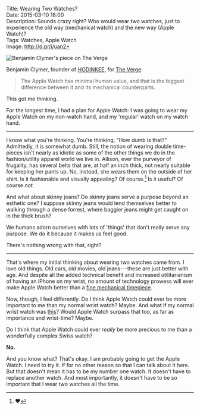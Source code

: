 Title: Wearing Two Watches?  
Date: 2015-03-10 18:00    
Description: Sounds crazy right? Who would wear *two* watches, just to experience the old way (mechanical watch) and the new way (Apple Watch)?  
Tags: Watches, Apple Watch  
Image: http://d.pr/i/uan2+  

<p><img class="screenshot" src="http://d.pr/i/uan2+" alt="Benjamin Clymer's piece on The Verge" title="Benjamin Clymer's piece on The Verge"></p>

Benjamin Clymer, founder of [HODINKEE][1], for [The Verge][2]:

> The Apple Watch has minimal human value, and that is the biggest difference between it and its mechanical counterparts.

This got me thinking.

For the longest time, I had a plan for Apple Watch: I was going to wear my Apple Watch on my non-watch hand, and my 'regular' watch on my watch hand.

***

I know what you're thinking. You're thinking, "How dumb is that?" Admittedly, it is somewhat dumb. Still, the notion of wearing double time-pieces isn't nearly as idiotic as some of the other things we do in the fashion/utility apparel world we live in. Allison, ever the purveyor of frugality, has several belts that are, at half an inch thick, not nearly suitable for keeping her pants up. No, instead, she wears them on the outside of her shirt. Is it fashionable and visually appealing? Of course.[^1] Is it useful? Of course *not.*

And what about skinny jeans? Do skinny jeans serve a purpose beyond an esthetic one? I suppose skinny jeans would lend themselves better to walking through a dense forrest, where baggier jeans might get caught on in the thick brush?

We humans adorn ourselves with lots of 'things' that don't really serve any purpose. We do it because it makes us feel good.

There's nothing wrong with that, right?

***

That's where my initial thinking about wearing two watches came from. I love old things. Old cars, old movies, old jeans---these are just better with age. And despite all the added technical benefit and increased utilitarianism of having an iPhone on my wrist, no amount of technology prowess will ever make Apple Watch better than a [fine mechanical timepiece][3]. 

Now, though, I feel differently. Do I think Apple Watch could ever be more important to me than my normal wrist watch? Maybe. And what if my normal wrist watch was [this][4]? Would Apple Watch surpass that too, as far as importance and wrist-time? Maybe. 

Do I think that Apple Watch could ever *really* be more precious to me than a wonderfully complex Swiss watch? 

**No.**

And you know what? That's okay. I am probably going to get the Apple Watch. I need to try it. If for no other reason so that I can talk about it here. But that doesn't mean it has to be my number one watch. It doesn't have to replace another watch. And most importantly, it doesn't have to be so important that I wear two watches all the time.

[^1]: ❤️

[1]: http://www.hodinkee.com/ "HODINKEE"
[2]: http://www.theverge.com/2015/3/9/8176049/apple-watch-edition-vs-rolex-benjamin-clymer-interview "Benjamin Clymer's post on The Verge"
[3]: http://www.rolex.com/watches/sea-dweller-4000/m116600-0003/magazine.html "Rolex Sea-Dweller 4000"
[4]: http://www.patek.com/en/mens-watches/aquanaut/5167A-001 "Patek Aquanaut 5167A-001"